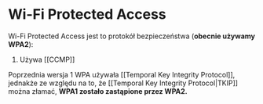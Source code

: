 # Wi-Fi Protected Access
Wi-Fi Protected Access jest to protokół bezpieczeństwa (**obecnie używamy WPA2**):
1. Używa [[CCMP]]

Poprzednia wersja 1 WPA używała [[Temporal Key Integrity Protocol]], jednakże ze względu na to, że [[Temporal Key Integrity Protocol|TKIP]] można złamać, **WPA1 zostało zastąpione przez WPA2.**